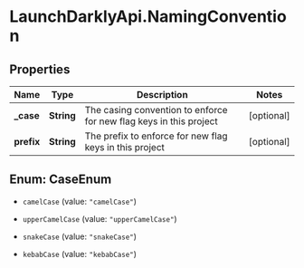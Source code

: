 # LaunchDarklyApi.NamingConvention

## Properties

Name | Type | Description | Notes
------------ | ------------- | ------------- | -------------
**_case** | **String** | The casing convention to enforce for new flag keys in this project | [optional] 
**prefix** | **String** | The prefix to enforce for new flag keys in this project | [optional] 



## Enum: CaseEnum


* `camelCase` (value: `"camelCase"`)

* `upperCamelCase` (value: `"upperCamelCase"`)

* `snakeCase` (value: `"snakeCase"`)

* `kebabCase` (value: `"kebabCase"`)




